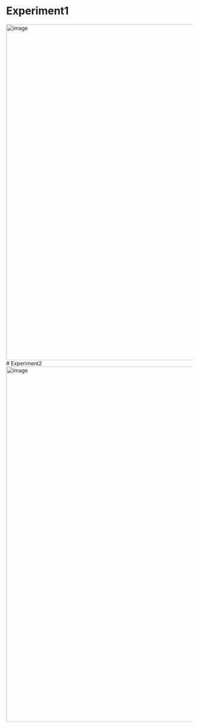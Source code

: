 # Experiment1
<img width="1919" height="906" alt="image" src="https://github.com/user-attachments/assets/28f39b06-71ed-416c-94ff-e3a4287203e8" />
# Experiment2
<img width="1911" height="958" alt="image" src="https://github.com/user-attachments/assets/ed40307b-da21-4eb5-8770-8745f474f745" />
